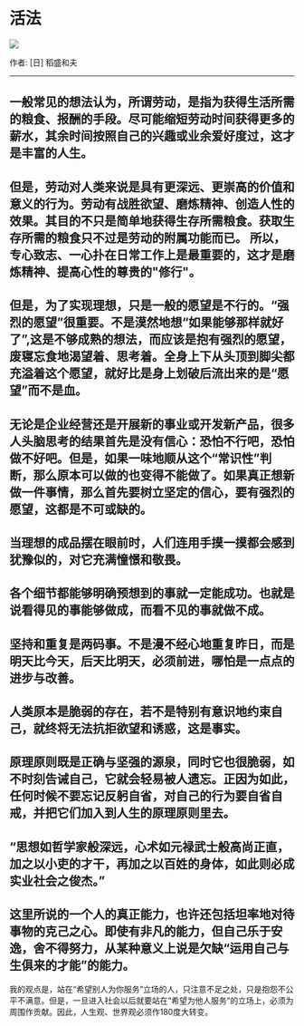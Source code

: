 # 活法
![](https://img3.doubanio.com/view/subject/s/public/s1265183.jpg)

作者: [日] 稻盛和夫

---

一般常见的想法认为，所谓劳动，是指为获得生活所需的粮食、报酬的手段。尽可能缩短劳动时间获得更多的薪水，其余时间按照自己的兴趣或业余爱好度过，这才是丰富的人生。
 
---

但是，劳动对人类来说是具有更深远、更崇高的价值和意义的行为。劳动有战胜欲望、磨炼精神、创造人性的效果。其目的不只是简单地获得生存所需粮食。获取生存所需的粮食只不过是劳动的附属功能而已。 所以，专心致志、一心扑在日常工作上是最重要的，这才是磨炼精神、提高心性的尊贵的"修行"。
 
---

但是，为了实现理想，只是一般的愿望是不行的。“强烈的愿望”很重要。不是漠然地想“如果能够那样就好了”,这是不够成熟的想法，而应该是抱有强烈的愿望，废寝忘食地渴望着、思考着。全身上下从头顶到脚尖都充溢着这个愿望，就好比是身上划破后流出来的是“愿望”而不是血。
 
---

无论是企业经营还是开展新的事业或开发新产品，很多人头脑思考的结果首先是没有信心：恐怕不行吧，恐怕做不好吧。但是，如果一味地顺从这个“常识性”判断，那么原本可以做的也变得不能做了。如果真正想新做一件事情，那么首先要树立坚定的信心，要有强烈的愿望，这都是不可或缺的。
 
---

当理想的成品摆在眼前时，人们连用手摸一摸都会感到犹豫似的，对它充满憧憬和敬畏。
 
---

各个细节都能够明确预想到的事就一定能成功。也就是说看得见的事能够做成，而看不见的事就做不成。
 
---

坚持和重复是两码事。不是漫不经心地重复昨日，而是明天比今天，后天比明天，必须前进，哪怕是一点点的进步与改善。
 
---

人类原本是脆弱的存在，若不是特别有意识地约束自己，就终将无法抗拒欲望和诱惑，这是事实。
 
---

原理原则既是正确与坚强的源泉，同时它也很脆弱，如不时刻告诫自己，它就会轻易被人遗忘。正因为如此，任何时候不要忘记反躬自省，对自己的行为要自省自戒，并把它们加入到人生的原理原则里去。
 
---


“思想如哲学家般深远，心术如元禄武士般高尚正直，加之以小吏的才干，再加之以百姓的身体，如此则必成实业社会之俊杰。”
 
---

这里所说的一个人的真正能力，也许还包括坦率地对待事物的克己之心。即使有非凡的能力，但自己乐于安逸，舍不得努力，从某种意义上说是欠缺“运用自己与生俱来的才能”的能力。
 
---

我的观点是，站在“希望别人为你服务”立场的人，只注意不足之处，只是抱怨不公平不满意。但是，一旦进入社会以后就要站在“希望为他人服务”的立场上，必须为周围作贡献。因此，人生观、世界观必须作180度大转变。

